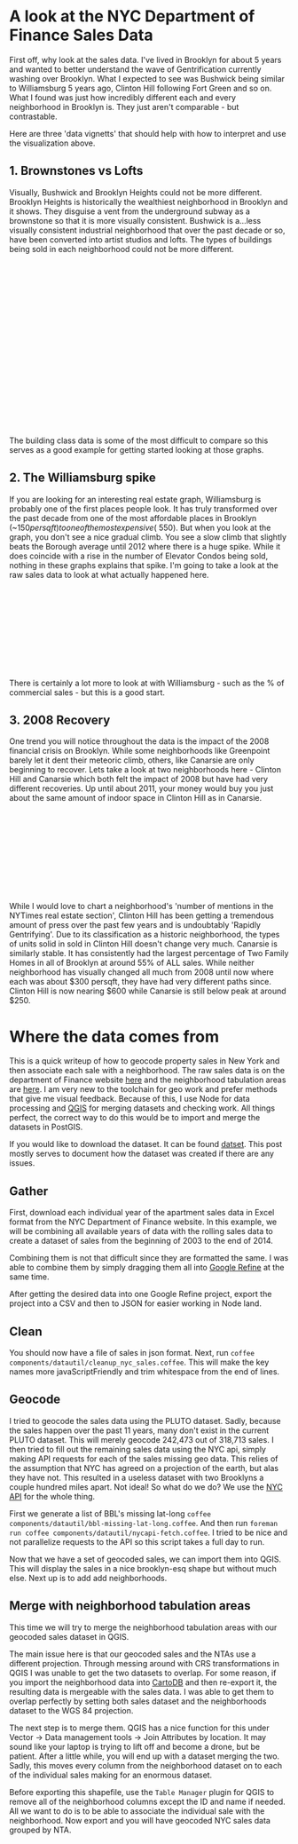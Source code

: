 # A look at the NYC Department of Finance Sales Data

First off, why look at the sales data. I've lived in Brooklyn
for about 5 years and wanted to better understand the wave of
Gentrification currently washing over Brooklyn. What I expected to see
was Bushwick being similar to Williamsburg 5 years ago, Clinton Hill
following Fort Green and so on. What I found was just how incredibly
different each and every neighborhood in Brooklyn is. They just aren't
comparable - but contrastable.

Here are three 'data vignetts' that should help with how to interpret
and use the visualization above.

## 1. Brownstones vs Lofts

Visually, Bushwick and Brooklyn Heights could not be more
different. Brooklyn Heights is historically the wealthiest
neighborhood in Brooklyn and it shows. They disguise a vent from the
underground subway as a brownstone so that it is more visually
consistent. Bushwick is a…less visually consistent industrial
neighborhood that over the past decade or so, have been converted into
artist studios and lofts. The types of buildings being sold in each
neighborhood could not be more different.

<div class="svg-container">
<svg id="heights-building-class" class="stacked-area-chart svg-building-class" />
<svg id="bushwick-building-class" class="stacked-area-chart svg-building-class" />
</div>

The building class data is some of the most difficult to compare so
this serves as a good example for getting started looking at those
graphs.


## 2. The Williamsburg spike

If you are looking for an interesting real estate graph, Williamsburg
is probably one of the first places people look. It has truly
transformed over the past decade from one of the most affordable
places in Brooklyn (~$150 per sqft) to one of the most expensive
(~$550). But when you look at the graph, you don't see a nice gradual
climb. You see a slow climb that slightly beats the Borough average
until 2012 where there is a huge spike. While it does coincide with a
rise in the number of Elevator Condos being sold, nothing in these
graphs explains that spike. I'm going to take a look at the raw sales
data to look at what actually happened here.

<div class="svg-container third-width">
<svg id="williamsburg-sales" class="svg-line-graph third-width" />
</div>

There is certainly a lot more to look at with Williamsburg - such as
the % of commercial sales - but this is a good start.

## 3. 2008 Recovery

One trend you will notice throughout the data is the impact
of the 2008 financial crisis on Brooklyn. While some neighborhoods
like Greenpoint barely let it dent their meteoric climb, others, like
Canarsie are only beginning to recover. Lets take a look at two
neighborhoods here - Clinton Hill and Canarsie which both felt the
impact of 2008 but have had very different recoveries. Up until about
2011, your money would buy you just about the same amount of indoor
space in Clinton Hill as in Canarsie.

<div class="svg-container third-width">
<svg id="clinton-price" class="svg-line-graph third-width" />
</div>

While I would love to chart a neighborhood's 'number of mentions in
the NYTimes real estate section', Clinton Hill has been getting a
tremendous amount of press over the past few years and is undoubtably
'Rapidly Gentrifying'. Due to its classification as a historic
neighborhood, the types of units solid in sold in Clinton Hill doesn't
change very much. Canarsie is similarly stable. It has consistently
had the largest percentage of Two Family Homes in all of Brooklyn at
around 55% of ALL sales. While neither neighborhood has visually
changed all much from 2008 until now where each was about $300
persqft, they have had very different paths since. Clinton Hill is now
nearing $600 while Canarsie is still below peak at around $250.

# Where the data comes from

This is a quick writeup of how to geocode property sales in New York
and then associate each sale with a neighborhood. The raw sales data
is on the department of Finance website
[here](http://www.nyc.gov/html/dof/html/property/rolling_sales_data.shtml)
and the neighborhood tabulation areas are
[here](http://www.nyc.gov/html/dcp/html/bytes/dwn_nynta.shtml). I am
very new to the toolchain for geo work and prefer methods that give me
visual feedback. Because of this, I use Node for data processing and
[QGIS](http://www.qgis.org/en/site/) for merging datasets and checking
work. All things perfect, the correct way to do this would be to
import and merge the datasets in PostGIS.

If you would like to download the dataset. It can be found
[datset](https://s3.amazonaws.com/vislet-production/data/brooklyn-sales.json). This
post mostly serves to document how the dataset was created if there
are any issues.

## Gather

First, download each individual year of the apartment sales data in
Excel format from the NYC Department of Finance website. In this
example, we will be combining all available years of data with the
rolling sales data to create a dataset of sales from the beginning of
2003 to the end of 2014.

Combining them is not that difficult since they are formatted the
same. I was able to combine them by simply dragging them all into
[Google Refine](https://github.com/OpenRefine) at the same time.

After getting the desired data into one Google Refine project, export
the project into a CSV and then to JSON for easier working in Node
land.

## Clean

You should now have a file of sales in json format. Next, run `coffee
components/datautil/cleanup_nyc_sales.coffee`. This will make the key
names more javaScriptFriendly and trim whitespace from the end of
lines.

## Geocode

I tried to geocode the sales data using the PLUTO dataset. Sadly,
because the sales happen over the past 11 years, many don't exist in
the current PLUTO dataset. This will merely geocode 242,473 out of
318,713 sales. I then tried to fill out the remaining sales data using
the NYC api, simply making API requests for each of the sales missing
geo data. This relies of the assumption that NYC has agreed on a
projection of the earth, but alas they have not. This resulted in a
useless dataset with two Brooklyns a couple hundred miles apart. Not
ideal! So what do we do? We use the
[NYC API](https://api.cityofnewyork.us/geoclient/v1/doc) for the whole
thing.

First we generate a list of BBL's missing lat-long `coffee
components/datautil/bbl-missing-lat-long.coffee`. And then run
`foreman run coffee components/datautil/nycapi-fetch.coffee`. I tried
to be nice and not parallelize requests to the API so this script
takes a full day to run.

Now that we have a set of geocoded sales, we can import them into
QGIS. This will display the sales in a nice brooklyn-esq shape but
without much else. Next up is to add add neighborhoods.

## Merge with neighborhood tabulation areas

This time we will try to merge the neighborhood tabulation areas with
our geocoded sales dataset in QGIS.

The main issue here is that our geocoded sales and the NTAs use a
different projection. Through messing around with CRS transformations
in QGIS I was unable to get the two datasets to overlap. For some
reason, if you import the neighborhood data into
[CartoDB](https://cartodb.com/) and then re-export it, the resulting
data is mergeable with the sales data. I was able to get them to
overlap perfectly by setting both sales dataset and the neighborhoods
dataset to the WGS 84 projection.

The next step is to merge them. QGIS has a nice function for this
under Vector -> Data management tools -> Join Attributes by
location. It may sound like your laptop is trying to lift off and
become a drone, but be patient. After a little while, you will end up
with a dataset merging the two. Sadly, this moves every column from
the neighborhood dataset on to each of the individual sales making for
an enormous dataset.

Before exporting this shapefile, use the `Table Manager` plugin for
QGIS to remove all of the neighborhood columns except the ID and name
if needed. All we want to do is to be able to associate the individual
sale with the neighborhood. Now export and you will have geocoded NYC
sales data grouped by NTA.
